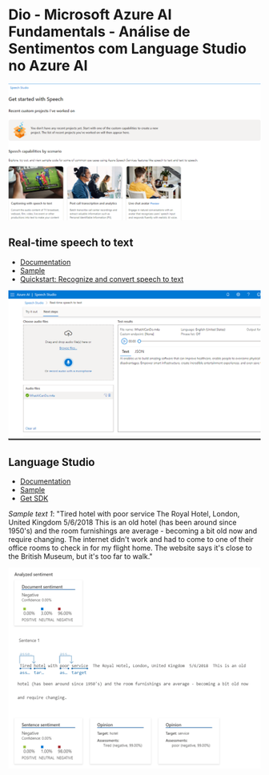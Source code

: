 # Dio - Microsoft Azure AI Fundamentals - Análise de Sentimentos com Language Studio no Azure AI

![Azure Speech](./prints/Screenshot%202024-02-08%20180844.png)

## Real-time speech to text

- [Documentation](https://learn.microsoft.com/en-us/azure/ai-services/speech-service/speech-to-text)
- [Sample](https://github.com/Azure-Samples/cognitive-services-speech-sdk)
- [Quickstart: Recognize and convert speech to text](https://learn.microsoft.com/en-us/azure/ai-services/speech-service/get-started-speech-to-text?tabs=windows%2Cterminal&pivots=programming-language-csharp)

![RealTimeSpeech](./prints/Screenshot%202024-02-08%20181101.png)

## Language Studio
- [Documentation](https://learn.microsoft.com/en-us/azure/ai-services/language-service/sentiment-opinion-mining/quickstart?tabs=windows&pivots=programming-language-csharp)
- [Sample](https://github.com/Azure/azure-sdk-for-python/tree/main/sdk/textanalytics/azure-ai-textanalytics/samples)
- [Get SDK](https://pypi.org/project/azure-ai-textanalytics/5.1.0/)

*Sample text 1*: 
"Tired hotel with poor service
 The Royal Hotel, London, United Kingdom
 5/6/2018
 This is an old hotel (has been around since 1950's) and the room furnishings are average - becoming a bit old now and require changing. The internet didn't work and had to come to one of their office rooms to check in for my flight home. The website says it's close to the British Museum, but it's too far to walk."

![First Sentence](./prints/Screenshot%202024-02-08%20184102.png)
